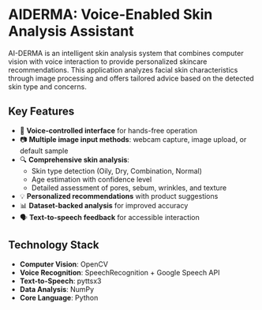 # AIDERMA: Voice-Enabled Skin Analysis Assistant

AI-DERMA is an intelligent skin analysis system that combines computer vision with voice interaction to provide personalized skincare recommendations. This application analyzes facial skin characteristics through image processing and offers tailored advice based on the detected skin type and concerns.

## Key Features

- 🎤 **Voice-controlled interface** for hands-free operation
- 📷 **Multiple image input methods**: webcam capture, image upload, or default sample
- 🔍 **Comprehensive skin analysis**:
  - Skin type detection (Oily, Dry, Combination, Normal)
  - Age estimation with confidence level
  - Detailed assessment of pores, sebum, wrinkles, and texture
- 💡 **Personalized recommendations** with product suggestions
- 📊 **Dataset-backed analysis** for improved accuracy
- 🗣 **Text-to-speech feedback** for accessible interaction

## Technology Stack

- **Computer Vision**: OpenCV
- **Voice Recognition**: SpeechRecognition + Google Speech API
- **Text-to-Speech**: pyttsx3
- **Data Analysis**: NumPy
- **Core Language**: Python 
